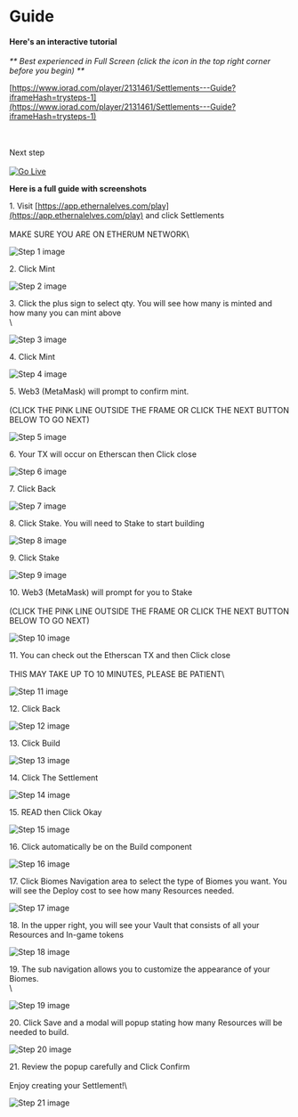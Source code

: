 # Guide

#### Here's an interactive tutorial

_\*\* Best experienced in Full Screen (click the icon in the top right corner before you begin) \*\*_

[https://www.iorad.com/player/2131461/Settlements---Guide?iframeHash=trysteps-1](https://www.iorad.com/player/2131461/Settlements---Guide?iframeHash=trysteps-1)

\
\
Next step\
\
[![Go Live](https://www.iorad.com/golive.svg)](http://ior.ad/live/8Wup)



**Here is a full guide with screenshots**

1\. Visit [https://app.ethernalelves.com/play](https://app.ethernalelves.com/play) and click Settlements\
\
MAKE SURE YOU ARE ON ETHERUM NETWORK\


![Step 1 image](https://www.iorad.com/api/tutorial/stepScreenshot?tutorial\_id=2131461\&step\_number=1\&width=800\&height=600\&mobile\_width=450\&mobile\_height=400\&apply\_resize=true\&min\_zoom=0.5)

2\. Click Mint

![Step 2 image](https://www.iorad.com/api/tutorial/stepScreenshot?tutorial\_id=2131461\&step\_number=2\&width=800\&height=600\&mobile\_width=450\&mobile\_height=400\&apply\_resize=true\&min\_zoom=0.5)

3\. Click the plus sign to select qty. You will see how many is minted and how many you can mint above\
\


![Step 3 image](https://www.iorad.com/api/tutorial/stepScreenshot?tutorial\_id=2131461\&step\_number=3\&width=800\&height=600\&mobile\_width=450\&mobile\_height=400\&apply\_resize=true\&min\_zoom=0.5)

4\. Click Mint

![Step 4 image](https://www.iorad.com/api/tutorial/stepScreenshot?tutorial\_id=2131461\&step\_number=4\&width=800\&height=600\&mobile\_width=450\&mobile\_height=400\&apply\_resize=true\&min\_zoom=0.5)

5\. Web3 (MetaMask) will prompt to confirm mint.\
\
(CLICK THE PINK LINE OUTSIDE THE FRAME OR CLICK THE NEXT BUTTON BELOW TO GO NEXT)

![Step 5 image](https://www.iorad.com/api/tutorial/stepScreenshot?tutorial\_id=2131461\&step\_number=5\&width=800\&height=600\&mobile\_width=450\&mobile\_height=400\&apply\_resize=true\&min\_zoom=0.5)

6\. Your TX will occur on Etherscan then Click close

![Step 6 image](https://www.iorad.com/api/tutorial/stepScreenshot?tutorial\_id=2131461\&step\_number=6\&width=800\&height=600\&mobile\_width=450\&mobile\_height=400\&apply\_resize=true\&min\_zoom=0.5)

7\. Click Back

![Step 7 image](https://www.iorad.com/api/tutorial/stepScreenshot?tutorial\_id=2131461\&step\_number=7\&width=800\&height=600\&mobile\_width=450\&mobile\_height=400\&apply\_resize=true\&min\_zoom=0.5)

8\. Click Stake. You will need to Stake to start building

![Step 8 image](https://www.iorad.com/api/tutorial/stepScreenshot?tutorial\_id=2131461\&step\_number=8\&width=800\&height=600\&mobile\_width=450\&mobile\_height=400\&apply\_resize=true\&min\_zoom=0.5)

9\. Click Stake

![Step 9 image](https://www.iorad.com/api/tutorial/stepScreenshot?tutorial\_id=2131461\&step\_number=9\&width=800\&height=600\&mobile\_width=450\&mobile\_height=400\&apply\_resize=true\&min\_zoom=0.5)

10\. Web3 (MetaMask) will prompt for you to Stake\
\
(CLICK THE PINK LINE OUTSIDE THE FRAME OR CLICK THE NEXT BUTTON BELOW TO GO NEXT)

![Step 10 image](https://www.iorad.com/api/tutorial/stepScreenshot?tutorial\_id=2131461\&step\_number=10\&width=800\&height=600\&mobile\_width=450\&mobile\_height=400\&apply\_resize=true\&min\_zoom=0.5)

11\. You can check out the Etherscan TX and then Click close\
\
THIS MAY TAKE UP TO 10 MINUTES, PLEASE BE PATIENT\


![Step 11 image](https://www.iorad.com/api/tutorial/stepScreenshot?tutorial\_id=2131461\&step\_number=11\&width=800\&height=600\&mobile\_width=450\&mobile\_height=400\&apply\_resize=true\&min\_zoom=0.5)

12\. Click Back

![Step 12 image](https://www.iorad.com/api/tutorial/stepScreenshot?tutorial\_id=2131461\&step\_number=12\&width=800\&height=600\&mobile\_width=450\&mobile\_height=400\&apply\_resize=true\&min\_zoom=0.5)

13\. Click Build

![Step 13 image](https://www.iorad.com/api/tutorial/stepScreenshot?tutorial\_id=2131461\&step\_number=13\&width=800\&height=600\&mobile\_width=450\&mobile\_height=400\&apply\_resize=true\&min\_zoom=0.5)

14\. Click The Settlement

![Step 14 image](https://www.iorad.com/api/tutorial/stepScreenshot?tutorial\_id=2131461\&step\_number=14\&width=800\&height=600\&mobile\_width=450\&mobile\_height=400\&apply\_resize=true\&min\_zoom=0.5)

15\. READ then Click Okay

![Step 15 image](https://www.iorad.com/api/tutorial/stepScreenshot?tutorial\_id=2131461\&step\_number=15\&width=800\&height=600\&mobile\_width=450\&mobile\_height=400\&apply\_resize=true\&min\_zoom=0.5)

16\. Click automatically be on the Build component

![Step 16 image](https://www.iorad.com/api/tutorial/stepScreenshot?tutorial\_id=2131461\&step\_number=16\&width=800\&height=600\&mobile\_width=450\&mobile\_height=400\&apply\_resize=true\&min\_zoom=0.5)

17\. Click Biomes Navigation area to select the type of Biomes you want. You will see the Deploy cost to see how many Resources needed.

![Step 17 image](https://www.iorad.com/api/tutorial/stepScreenshot?tutorial\_id=2131461\&step\_number=17\&width=800\&height=600\&mobile\_width=450\&mobile\_height=400\&apply\_resize=true\&min\_zoom=0.5)

18\. In the upper right, you will see your Vault that consists of all your Resources and In-game tokens

![Step 18 image](https://www.iorad.com/api/tutorial/stepScreenshot?tutorial\_id=2131461\&step\_number=18\&width=800\&height=600\&mobile\_width=450\&mobile\_height=400\&apply\_resize=true\&min\_zoom=0.5)

19\. The sub navigation allows you to customize the appearance of your Biomes.\
\


![Step 19 image](https://www.iorad.com/api/tutorial/stepScreenshot?tutorial\_id=2131461\&step\_number=19\&width=800\&height=600\&mobile\_width=450\&mobile\_height=400\&apply\_resize=true\&min\_zoom=0.5)

20\. Click Save and a modal will popup stating how many Resources will be needed to build.

![Step 20 image](https://www.iorad.com/api/tutorial/stepScreenshot?tutorial\_id=2131461\&step\_number=20\&width=800\&height=600\&mobile\_width=450\&mobile\_height=400\&apply\_resize=true\&min\_zoom=0.5)

21\. Review the popup carefully and Click Confirm\
\
Enjoy creating your Settlement!\


![Step 21 image](https://www.iorad.com/api/tutorial/stepScreenshot?tutorial\_id=2131461\&step\_number=21\&width=800\&height=600\&mobile\_width=450\&mobile\_height=400\&apply\_resize=true\&min\_zoom=0.5)

####
